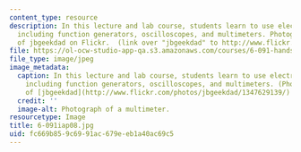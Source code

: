 ```yaml
---
content_type: resource
description: In this lecture and lab course, students learn to use electrical instruments
  including function generators, oscilloscopes, and multimeters. Photograph courtesy
  of jbgeekdad on Flickr.  (link over "jbgeekdad" to http://www.flickr.com/photos/jbgeekdad/1347629139/)
file: https://ol-ocw-studio-app-qa.s3.amazonaws.com/courses/6-091-hands-on-introduction-to-electrical-engineering-lab-skills-january-iap-2008/fc669b859c6991ac679eeb1a40ac69c5_6-091iap08.jpg
file_type: image/jpeg
image_metadata:
  caption: In this lecture and lab course, students learn to use electrical instruments
    including function generators, oscilloscopes, and multimeters. (Photograph courtesy
    of [jbgeekdad](http://www.flickr.com/photos/jbgeekdad/1347629139/) on Flickr.)
  credit: ''
  image-alt: Photograph of a multimeter.
resourcetype: Image
title: 6-091iap08.jpg
uid: fc669b85-9c69-91ac-679e-eb1a40ac69c5
---
```

